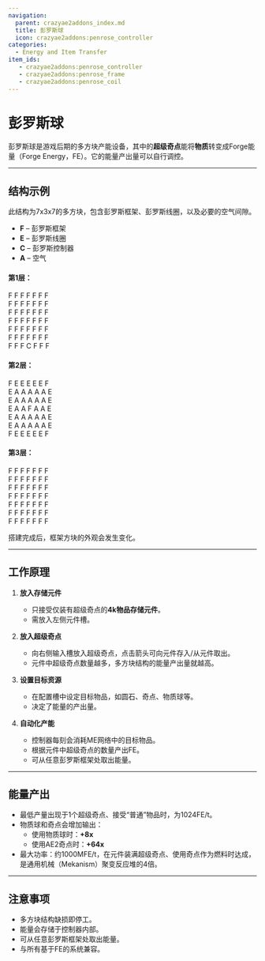 ```yaml
---
navigation:
  parent: crazyae2addons_index.md
  title: 彭罗斯球
  icon: crazyae2addons:penrose_controller
categories:
  - Energy and Item Transfer
item_ids:
   - crazyae2addons:penrose_controller
   - crazyae2addons:penrose_frame
   - crazyae2addons:penrose_coil
---
```


# 彭罗斯球

<Row>
   <BlockImage id="crazyae2addons:penrose_controller" scale="4"></BlockImage>
   <BlockImage id="crazyae2addons:penrose_frame" scale="4"></BlockImage>
   <BlockImage id="crazyae2addons:penrose_coil" scale="4"></BlockImage>
</Row>

彭罗斯球是游戏后期的多方块产能设备，其中的**超级奇点**能将**物质**转变成Forge能量（Forge Energy，FE）。它的能量产出量可以自行调控。

---

## 结构示例

此结构为7x3x7的多方块，包含彭罗斯框架、彭罗斯线圈，以及必要的空气间隙。

- **F** – 彭罗斯框架
- **E** – 彭罗斯线圈
- **C** – 彭罗斯控制器
- **A** – 空气

#### 第1层：
F F F F F F F<br/>
F F F F F F F<br/>
F F F F F F F<br/>
F F F F F F F<br/>
F F F F F F F<br/>
F F F F F F F<br/>
F F F C F F F

#### 第2层：
F E E E E E F<br/>
E A A A A A E<br/>
E A A A A A E<br/>
E A A F A A E<br/>
E A A A A A E<br/>
E A A A A A E<br/>
F E E E E E F

#### 第3层：
F F F F F F F<br/>
F F F F F F F<br/>
F F F F F F F<br/>
F F F F F F F<br/>
F F F F F F F<br/>
F F F F F F F<br/>
F F F F F F F

搭建完成后，框架方块的外观会发生变化。

---

## 工作原理

1. **放入存储元件**
   - 只接受仅装有超级奇点的**4k物品存储元件**。
   - 需放入左侧元件槽。

2. **放入超级奇点**
   - 向右侧输入槽放入超级奇点，点击箭头可向元件存入/从元件取出。
   - 元件中超级奇点数量越多，多方块结构的能量产出量就越高。

3. **设置目标资源**
   - 在配置槽中设定目标物品，如圆石、奇点、物质球等。
   - 决定了能量的产出量。

4. **自动化产能**
   - 控制器每刻会消耗ME网络中的目标物品。
   - 根据元件中超级奇点的数量产出FE。
   - 可从任意彭罗斯框架处取出能量。

---

## 能量产出

- 最低产量出现于1个超级奇点、接受“普通”物品时，为1024FE/t。
- 物质球和奇点会增加输出：
  - 使用物质球时：**+8x**
  - 使用AE2奇点时：**+64x**
- 最大功率：约1000MFE/t，在元件装满超级奇点、使用奇点作为燃料时达成，是通用机械（Mekanism）聚变反应堆的4倍。

---

## 注意事项

- 多方块结构缺损即停工。
- 能量会存储于控制器内部。
- 可从任意彭罗斯框架处取出能量。
- 与所有基于FE的系统兼容。
